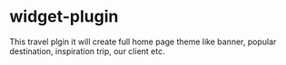 # widget-plugin
This travel plgin it will create full home page theme like banner, popular destination, inspiration trip, our client etc.
